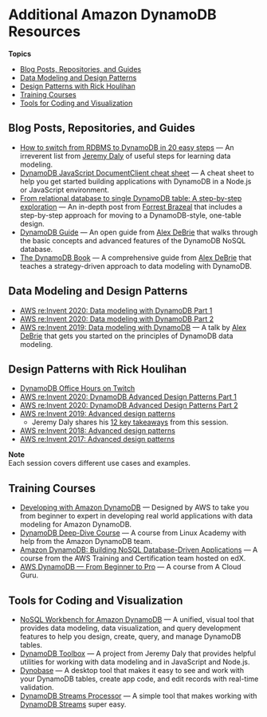 # Additional Amazon DynamoDB Resources<a name="AdditionalResources"></a>

**Topics**
+ [Blog Posts, Repositories, and Guides](#AdditionalResources.Guides)
+ [Data Modeling and Design Patterns](#AdditionalResources.DataModeling)
+ [Design Patterns with Rick Houlihan](#AdditionalResources.Advanced)
+ [Training Courses](#AdditionalResources.Training)
+ [Tools for Coding and Visualization](#AdditionalResources.Tools)

## Blog Posts, Repositories, and Guides<a name="AdditionalResources.Guides"></a>
+ [How to switch from RDBMS to DynamoDB in 20 easy steps](https://www.jeremydaly.com/how-to-switch-from-rdbms-to-dynamodb-in-20-easy-steps/) — An irreverent list from [Jeremy Daly](https://twitter.com/jeremy_daly) of useful steps for learning data modeling\.
+ [DynamoDB JavaScript DocumentClient cheat sheet](https://github.com/dabit3/dynamodb-documentclient-cheat-sheet) — A cheat sheet to help you get started building applications with DynamoDB in a Node\.js or JavaScript environment\.
+ [From relational database to single DynamoDB table: A step\-by\-step exploration](https://www.trek10.com/blog/dynamodb-single-table-relational-modeling/) — An in\-depth post from [Forrest Brazeal](https://twitter.com/forrestbrazeal) that includes a step\-by\-step approach for moving to a DynamoDB\-style, one\-table design\.
+ [DynamoDB Guide](https://www.dynamodbguide.com/) — An open guide from [Alex DeBrie](https://twitter.com/alexbdebrie) that walks through the basic concepts and advanced features of the DynamoDB NoSQL database\. 
+ [The DynamoDB Book](https://www.dynamodbbook.com/) — A comprehensive guide from [Alex DeBrie](https://twitter.com/alexbdebrie) that teaches a strategy\-driven approach to data modeling with DynamoDB\.

## Data Modeling and Design Patterns<a name="AdditionalResources.DataModeling"></a>
+ [AWS re:Invent 2020: Data modeling with DynamoDB Part 1](https://www.youtube.com/watch?v=fiP2e-g-r4g)
+ [AWS re:Invent 2020: Data modeling with DynamoDB Part 2](https://www.youtube.com/watch?v=0uLF1tjI_BI)
+ [AWS re:Invent 2019: Data modeling with DynamoDB](https://www.youtube.com/watch?v=DIQVJqiSUkE) — A talk by [Alex DeBrie](https://twitter.com/alexbdebrie) that gets you started on the principles of DynamoDB data modeling\.

## Design Patterns with Rick Houlihan<a name="AdditionalResources.Advanced"></a>
+ [DynamoDB Office Hours on Twitch](https://amazondynamodbofficehrs.splashthat.com/)
+ [AWS re:Invent 2020: DynamoDB Advanced Design Patterns Part 1](https://www.youtube.com/watch?v=MF9a1UNOAQo&index=1)
+ [AWS re:Invent 2020: DynamoDB Advanced Design Patterns Part 2](https://www.youtube.com/watch?v=_KNrRdWD25M&index=2)
+ [AWS re:Invent 2019: Advanced design patterns](https://www.youtube.com/watch?v=6yqfmXiZTlM)
  + Jeremy Daly shares his [12 key takeaways](https://www.jeremydaly.com/takeaways-from-dynamodb-deep-dive-advanced-design-patterns-dat403/) from this session\.
+ [AWS re:Invent 2018: Advanced design patterns](https://www.youtube.com/watch?v=HaEPXoXVf2k)
+ [AWS re:Invent 2017: Advanced design patterns](https://www.youtube.com/watch?v=jzeKPKpucS0)

**Note**  
Each session covers different use cases and examples\.

## Training Courses<a name="AdditionalResources.Training"></a>
+ [ Developing with Amazon DynamoDB](https://www.aws.training/Details/Curriculum?id=65583) — Designed by AWS to take you from beginner to expert in developing real world applications with data modeling for Amazon DynamoDB\.
+ [DynamoDB Deep\-Dive Course](https://linuxacademy.com/course/dynamo-db-deep-dive/) — A course from Linux Academy with help from the Amazon DynamoDB team\.
+ [Amazon DynamoDB: Building NoSQL Database\-Driven Applications](https://www.edx.org/course/amazon-dynamodb-building-nosql-database-driven-app) — A course from the AWS Training and Certification team hosted on edX\.
+ [AWS DynamoDB — From Beginner to Pro](https://acloud.guru/learn/aws-dynamodb) — A course from A Cloud Guru\.

## Tools for Coding and Visualization<a name="AdditionalResources.Tools"></a>
+ [NoSQL Workbench for Amazon DynamoDB](https://docs.aws.amazon.com/amazondynamodb/latest/developerguide/workbench.html) — A unified, visual tool that provides data modeling, data visualization, and query development features to help you design, create, query, and manage DynamoDB tables\.
+ [DynamoDB Toolbox](https://github.com/jeremydaly/dynamodb-toolbox) — A project from Jeremy Daly that provides helpful utilities for working with data modeling and in JavaScript and Node\.js\.
+ [Dynobase](https://dynobase.dev/) — A desktop tool that makes it easy to see and work with your DynamoDB tables, create app code, and edit records with real\-time validation\.
+ [DynamoDB Streams Processor](https://github.com/jeremydaly/dynamodb-streams-processor) — A simple tool that makes working with [DynamoDB Streams](https://docs.aws.amazon.com/amazondynamodb/latest/developerguide/Streams.html) super easy\.